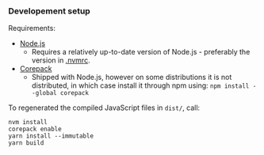 ### Developement setup

Requirements:

- [Node.js](https://nodejs.org)
  - Requires a relatively up-to-date version of Node.js - preferably the version in [.nvmrc](./.nvmrc).
- [Corepack](https://nodejs.org/api/corepack.html)
  - Shipped with Node.js, however on some distributions it is not distributed, in which case install it through npm using: `npm install --global corepack`

To regenerated the compiled JavaScript files in `dist/`, call:

```
nvm install
corepack enable
yarn install --immutable
yarn build
```

